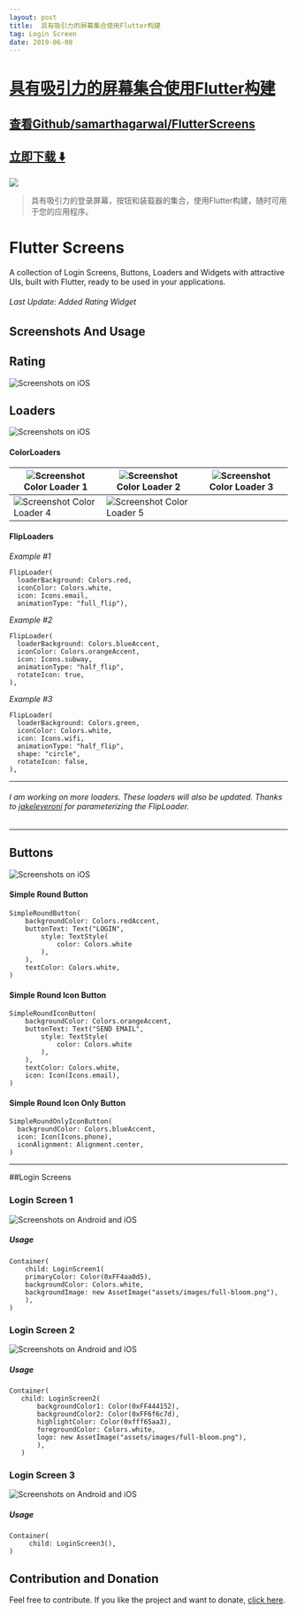 ```yaml
---
layout: post
title:  具有吸引力的屏幕集合使用Flutter构建
tag: Login Screen
date: 2019-06-08
---
```


# [具有吸引力的屏幕集合使用Flutter构建 ](http://github.com/samarthagarwal/FlutterScreens) 



## [查看Github/samarthagarwal/FlutterScreens](http://github.com/samarthagarwal/FlutterScreens)
## [立即下载 ️⬇️ ](https://codeload.github.com/samarthagarwal/FlutterScreens/zip/master) 


 
![](https://flutterawesome.com/content/images/2018/09/FlutterScreens.jpg)
 
>
> 具有吸引力的登录屏幕，按钮和装载器的集合，使用Flutter构建，随时可用于您的应用程序。
>

 
# Flutter Screens

A collection of Login Screens, Buttons, Loaders and Widgets with attractive UIs, built with Flutter, ready to be used in your applications.

###### Last Update: Added Rating Widget

## Screenshots And Usage

## Rating

![Screenshots on iOS](https://raw.githubusercontent.com/samarthagarwal/FlutterScreens/master/./screenshots/rating.gif)

## Loaders

![Screenshots on iOS](https://raw.githubusercontent.com/samarthagarwal/FlutterScreens/master/./screenshots/loaders.gif)

#### ColorLoaders

| ![Screenshot](https://raw.githubusercontent.com/samarthagarwal/FlutterScreens/master/./screenshots/color_loader.gif) Color Loader 1 | ![Screenshot](https://raw.githubusercontent.com/samarthagarwal/FlutterScreens/master/./screenshots/color_loader_2.gif) Color Loader 2 | ![Screenshot](https://raw.githubusercontent.com/samarthagarwal/FlutterScreens/master/./screenshots/color_loader_3.gif) Color Loader 3 |
|-----------------------------------------------|-----------------------------------------------|-----------------------------------------------|
| ![Screenshot](https://raw.githubusercontent.com/samarthagarwal/FlutterScreens/master/./screenshots/color_loader_4.gif) Color Loader 4 | ![Screenshot](https://raw.githubusercontent.com/samarthagarwal/FlutterScreens/master/./screenshots/color_loader_5.gif) Color Loader 5 |                                               |

#### FlipLoaders
_Example #1_
```
FlipLoader(
  loaderBackground: Colors.red,
  iconColor: Colors.white,
  icon: Icons.email,
  animationType: "full_flip"),
```
_Example #2_
```
FlipLoader(
  loaderBackground: Colors.blueAccent,
  iconColor: Colors.orangeAccent,
  icon: Icons.subway,
  animationType: "half_flip",
  rotateIcon: true,
),
```
_Example #3_
```
FlipLoader(
  loaderBackground: Colors.green,
  iconColor: Colors.white,
  icon: Icons.wifi,
  animationType: "half_flip",
  shape: "circle",
  rotateIcon: false,
),
```
___
###### I am working on more loaders. These loaders will also be updated. Thanks to [jakeleveroni](https://github.com/jakeleveroni) for parameterizing the FlipLoader. 
___

## Buttons

![Screenshots on iOS](https://raw.githubusercontent.com/samarthagarwal/FlutterScreens/master/./screenshots/buttons1.png)


#### Simple Round Button

```
SimpleRoundButton(
    backgroundColor: Colors.redAccent,
    buttonText: Text("LOGIN", 
        style: TextStyle(
            color: Colors.white
        ),
    ),
    textColor: Colors.white,
)
```

#### Simple Round Icon Button 

```
SimpleRoundIconButton(
    backgroundColor: Colors.orangeAccent,
    buttonText: Text("SEND EMAIL", 
        style: TextStyle(
            color: Colors.white
        ),
    ),        
    textColor: Colors.white,
    icon: Icon(Icons.email),
)
```

#### Simple Round Icon Only Button 
```
SimpleRoundOnlyIconButton(
  backgroundColor: Colors.blueAccent,
  icon: Icon(Icons.phone),
  iconAlignment: Alignment.center,
)
```
___
##Login Screens

### Login Screen 1

![Screenshots on Android and iOS](https://raw.githubusercontent.com/samarthagarwal/FlutterScreens/master/./screenshots/login_screen_1.png)

##### Usage

```
Container(
	child: LoginScreen1(
	primaryColor: Color(0xFF4aa0d5),
	backgroundColor: Colors.white,
	backgroundImage: new AssetImage("assets/images/full-bloom.png"),
    ),
)
```

 ### Login Screen 2

 ![Screenshots on Android and iOS](https://raw.githubusercontent.com/samarthagarwal/FlutterScreens/master/./screenshots/login_screen_2.png)

 ##### Usage

 ```
 Container(
 	child: LoginScreen2(
        backgroundColor1: Color(0xFF444152),
        backgroundColor2: Color(0xFF6f6c7d),
        highlightColor: Color(0xfff65aa3),
        foregroundColor: Colors.white,
        logo: new AssetImage("assets/images/full-bloom.png"),
        ),
    )
 ```

   ### Login Screen 3

   ![Screenshots on Android and iOS](https://raw.githubusercontent.com/samarthagarwal/FlutterScreens/master/./screenshots/login_screen_3.gif)

   ##### Usage

   ```
   Container(
   		child: LoginScreen3(),
   )
   ```

  ## Contribution and Donation

  Feel free to contribute. If you like the project and want to donate, [click here](https://www.paypal.me/samarthagarwal).

